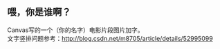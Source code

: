 ## 喂，你是谁啊？

Canvas写的一个（你的名字）电影片段图片加字。<br/>
文字竖排问题参考：http://blog.csdn.net/m8705/article/details/52995099

